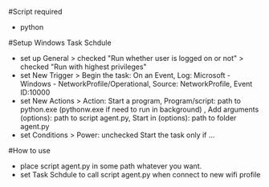 #Script required
- python 

#Setup Windows Task Schdule
- set up General > checked "Run whether user is logged on or not" > checked "Run with highest privileges"
- set New Trigger > Begin the task:  On an Event, Log: Microsoft - Windows - NetworkProfile/Operational, Source: NetworkProfile, Event ID:10000
- set New Actions > Action: Start a program, Program/script: path to python.exe (pythonw.exe if need to run in background) , Add arguments (options): path to script agent.py, Start in (options): path to folder agent.py
- set Conditions > Power: unchecked Start the task only if ...

#How to use
- place script agent.py in some path whatever you want.
- set Task Schdule to call script agent.py when connect to new wifi profile 
